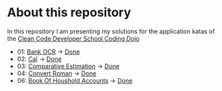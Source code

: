 # About this repository

In this repository I am presenting my solutions for the application katas of the [Clean Code Developer School Coding Dojo](https://ccd-school.de/coding-dojo/ "Coding Dojo")

+ 01: [Bank OCR](https://ccd-school.de/en/coding-dojo/application-katas/bankocr/ "Bank OCR") -> [Done](/01_BankOCR/ "Project Folder")
+ 02: [Cal](https://ccd-school.de/en/coding-dojo/application-katas/cal/ "Cal") -> [Done](/02_Cal/ "Project Folder")
+ 03: [Comparative Estimation](https://paper.dropbox.com/doc/Application-Kata-Comparative-Estimation-m84pq6UJXv1ecqUSSzOBu "Comparative Estimation") -> [Done](/03_ComparativeEstimation/ "Project Folder")
+ 04: [Convert Roman](https://ccd-school.de/en/coding-dojo/application-katas/convert-roman/ "Convert Roman") -> [Done](/04_ConvertRoman/ "Project Folder")
+ 06: [Book Of Houshold Accounts](https://ccd-school.de/coding-dojo/application-katas/haushaltsbuch/ "Book Of Houshold Accounts") -> [Done](/06_BookOfHousholdAccounts/ "Project Folder")